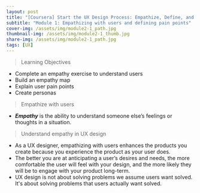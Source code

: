```yaml
---
layout: post
title: "[Coursera] Start the UX Design Process: Empathize, Define, and Ideate 2-1"
subtitle: "Module 1: Empathizing with users and defining pain points"
cover-img: /assets/img/module2-1_path.jpg
thumbnail-img: /assets/img/module2-1_thumb.jpg
share-img: /assets/img/module2-1_path.jpg
tags: [UX]
--- 
```


> Learning Objectives
- Complete an empathy exercise to understand users
- Build an empathy map
- Explain user pain points
- Create personas

> Empathize with users

- ***Empathy*** is the ability to understand someone else’s feelings or thoughts in a situation. 

> Understand empathy in UX design

- As a UX designer, empathizing with users enhances the products you create because you experience the product as your user does.
- The better you are at anticipating a user’s desires and needs, the more comfortable the user will feel with your design, and the more likely they will be to engage with your product long-term.
- UX design is not about solving problems we assume users want solved. It's about solving problems that users actually want solved.